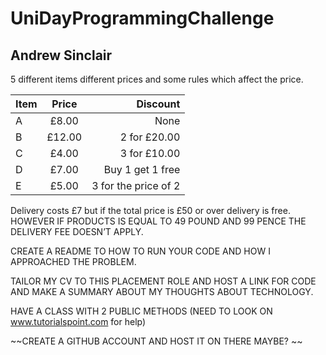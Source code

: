 # UniDayProgrammingChallenge
## Andrew Sinclair

5 different items different prices and some rules which affect the price.  

| Item        | Price           | Discount  |
| ------------- |:-------------:| -----:|
| A      | £8.00 | None |
| B      |   £12.00    |   2 for £20.00 |
| C      | £4.00 | 3 for £10.00 |
| D      | £7.00      |   Buy 1 get 1 free |
| E | £5.00   |  3 for the price of 2 |


Delivery costs £7 but if the total price is £50 or over delivery is free. HOWEVER IF PRODUCTS IS EQUAL TO 49 POUND AND 99 PENCE THE DELIVERY FEE DOESN’T APPLY.

CREATE A README TO HOW TO RUN YOUR CODE AND HOW I APPROACHED THE PROBLEM.

TAILOR MY CV TO THIS PLACEMENT ROLE AND HOST A LINK FOR CODE AND MAKE A SUMMARY ABOUT MY THOUGHTS ABOUT TECHNOLOGY.

HAVE A CLASS WITH 2 PUBLIC METHODS (NEED TO LOOK ON www.tutorialspoint.com for help) 

~~CREATE A GITHUB ACCOUNT AND HOST IT ON THERE MAYBE? ~~

